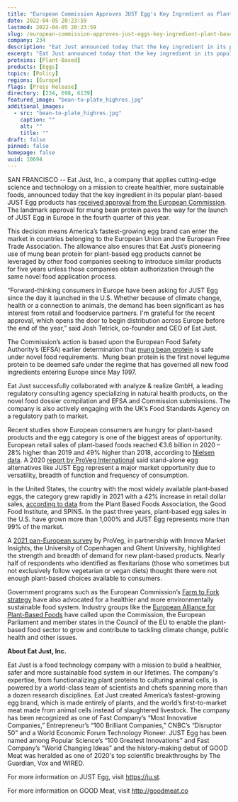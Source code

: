```yaml
---
title: "European Commission Approves JUST Egg's Key Ingredient as Plant-Based Brand Plans Fourth Quarter Launch"
date: 2022-04-05 20:23:59
lastmod: 2022-04-05 20:23:59
slug: /european-commission-approves-just-eggs-key-ingredient-plant-based-brand-plans-fourth
company: 234
description: "Eat Just announced today that the key ingredient in its popular plant-based JUST Egg products has received approval from the European Commission. The landmark approval for mung bean protein paves the way for the launch of JUST Egg in Europe in the fourth quarter of this year."
excerpt: "Eat Just announced today that the key ingredient in its popular plant-based JUST Egg products has received approval from the European Commission. The landmark approval for mung bean protein paves the way for the launch of JUST Egg in Europe in the fourth quarter of this year."
proteins: [Plant-Based]
products: [Eggs]
topics: [Policy]
regions: [Europe]
flags: [Press Release]
directory: [234, 698, 6139]
featured_image: "bean-to-plate_highres.jpg"
additional_images:
  - src: "bean-to-plate_highres.jpg"
    caption: ""
    alt: ""
    title: ""
draft: false
pinned: false
homepage: false
uuid: 10694
---
```

<p>SAN FRANCISCO -- Eat Just, Inc., a company that applies cutting-edge science and technology on a mission to create healthier, more sustainable foods, announced today that the key ingredient in its popular plant-based JUST Egg products has <a href="https://ec.europa.eu/transparency/comitology-register/screen/documents/079416/1/consult?lang=en">received approval from the European Commission</a>. The landmark approval for mung bean protein paves the way for the launch of JUST Egg in Europe in the fourth quarter of this year.</p>
<p>This decision means America’s fastest-growing egg brand can enter the market in countries belonging to the European Union and the European Free Trade Association. The allowance also ensures that Eat Just’s pioneering use of mung bean protein for plant-based egg products cannot be leveraged by other food companies seeking to introduce similar products for five years unless those companies obtain authorization through the same novel food application process.</p>
<p>“Forward-thinking consumers in Europe have been asking for JUST Egg since the day it launched in the U.S. Whether because of climate change, health or a connection to animals, the demand has been significant as has interest from retail and foodservice partners. I'm grateful for the recent approval, which opens the door to begin distribution across Europe before the end of the year,” said Josh Tetrick, co-founder and CEO of Eat Just.</p>
<p>The Commission’s action is based upon the European Food Safety Authority’s (EFSA) earlier determination that <a href="https://www.businesswire.com/news/home/20211020005499/en/JUST-Eggs-Key-Ingredient-Receives-European-Safety-Approval-Paves-Way-for-Launch">mung bean protein</a> is safe under novel food requirements.  Mung bean protein is the first novel legume protein to be deemed safe under the regime that has governed all new food ingredients entering Europe since May 1997.</p>
<p>Eat Just successfully collaborated with analyze & realize GmbH, a leading regulatory consulting agency specializing in natural health products, on the novel food dossier compilation and EFSA and Commission submissions. The company is also actively engaging with the UK’s Food Standards Agency on a regulatory path to market.</p>
<p>Recent studies show European consumers are hungry for plant-based products and the egg category is one of the biggest areas of opportunity. European retail sales of plant-based foods reached €3.6 billion in 2020 – 28% higher than 2019 and 49% higher than 2018, according to <a href="https://cts.businesswire.com/ct/CT?id=smartlink&url=https%3A%2F%2Fdrive.google.com%2Ffile%2Fd%2F12_123CqnRLtRqfvcGxTkv7Yp7sdvjL7K%2Fview%3Fusp%3Dsharing&esheet=52512246&newsitemid=20211020005499&lan=en-US&anchor=Nielsen+data&index=2&md5=0976973ae040c5489529b48ddf6b5663">Nielsen data</a>. A 2020 <a href="https://cts.businesswire.com/ct/CT?id=smartlink&url=https%3A%2F%2Fproveg.com%2Fwp-content%2Fuploads%2F2021%2F09%2FPV_Consumer_Survey_Report_2020_030620.pdf&esheet=52512246&newsitemid=20211020005499&lan=en-US&anchor=report+by+ProVeg+International&index=3&md5=749ad1f62420118f2126f119b1b54c62">report by ProVeg International</a> said stand-alone egg alternatives like JUST Egg represent a major market opportunity due to versatility, breadth of function and frequency of consumption.</p>
<p>In the United States, the country with the most widely available plant-based eggs, the category grew rapidly in 2021 with a 42% increase in retail dollar sales, <a href="https://www.prnewswire.com/news-releases/us-plant-based-food-retail-sales-hit-7-4-billion-outpacing-total-retail-sales-despite-supply-chain-interruptions-and-pandemic-restrictions-creating-widespread-volatility-in-the-food-industry-301509566.html">according to data</a> from the Plant Based Foods Association, the Good Food Institute, and SPINS. In the past three years, plant-based egg sales in the U.S. have grown more than 1,000% and JUST Egg represents more than 99% of the market.</p>
<p>A <a href="https://smartproteinproject.eu/consumer-attitudes-plant-based-food-report/">2021 pan-European survey</a> by ProVeg, in partnership with Innova Market Insights, the University of Copenhagen and Ghent University, highlighted the strength and breadth of demand for new plant-based products. Nearly half of respondents who identified as flexitarians (those who sometimes but not exclusively follow vegetarian or vegan diets) thought there were not enough plant-based choices available to consumers.</p>
<p>Government programs such as the European Commission’s <a href="https://cts.businesswire.com/ct/CT?id=smartlink&url=https%3A%2F%2Fec.europa.eu%2Ffood%2Fhorizontal-topics%2Ffarm-fork-strategy_en&esheet=52512246&newsitemid=20211020005499&lan=en-US&anchor=Farm+to+Fork+strategy&index=4&md5=4a5976af22e88c600a5e0f7bd1a00a08">Farm to Fork strategy</a> have also advocated for a healthier and more environmentally sustainable food system. Industry groups like the <a href="https://cts.businesswire.com/ct/CT?id=smartlink&url=https%3A%2F%2Fplantbasedfoodalliance.eu%2F&esheet=52512246&newsitemid=20211020005499&lan=en-US&anchor=European+Alliance+for+Plant-Based+Foods&index=5&md5=3406a0acb8598feee7a31df5dc8e2dae">European Alliance for Plant-Based Foods</a> have called upon the Commission, the European Parliament and member states in the Council of the EU to enable the plant-based food sector to grow and contribute to tackling climate change, public health and other issues.</p>
<p><strong>About Eat Just, Inc.</strong> </p>
<p>Eat Just is a food technology company with a mission to build a healthier, safer and more sustainable food system in our lifetimes. The company's expertise, from functionalizing plant proteins to culturing animal cells, is powered by a world-class team of scientists and chefs spanning more than a dozen research disciplines. Eat Just created America’s fastest-growing egg brand, which is made entirely of plants, and the world’s first-to-market meat made from animal cells instead of slaughtered livestock. The company has been recognized as one of Fast Company’s “Most Innovative Companies,” Entrepreneur’s “100 Brilliant Companies,” CNBC’s “Disruptor 50” and a World Economic Forum Technology Pioneer. JUST Egg has been named among Popular Science’s “100 Greatest Innovations” and Fast Company’s “World Changing Ideas” and the history-making debut of GOOD Meat was heralded as one of 2020's top scientific breakthroughs by The Guardian, Vox and WIRED. </p>
<p>For more information on JUST Egg, visit <a href="https://ju.st/">https://ju.st</a>. </p>
<p>For more information on GOOD Meat, visit <a href="http://goodmeat.co/">http://goodmeat.co</a></p>
